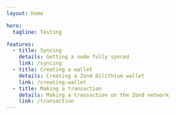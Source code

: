 ```yaml
---
layout: home

hero:
  tagline: Testing

features:
  - title: Syncing
    details: Getting a node fully synced
    link: /syncing
  - title: Creating a wallet
    details: Creating a Zond Dilithium wallet
    link: /creating-wallet
  - title: Making a transaction
    details: Making a transaction on the Zond network
    link: /transaction
---
```

